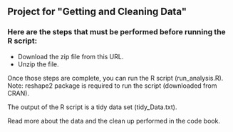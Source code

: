 ## Project for "Getting and Cleaning Data"

### Here are the steps that must be performed before running the R script:

* Download the zip file from this URL.
* Unzip the file.

Once those steps are complete, you can run the R script (run_analysis.R). 
Note: reshape2 package is required to run the script (downloaded from CRAN).

The output of the R script is a tidy data set (tidy_Data.txt).

Read more about the data and the clean up performed in the code book.